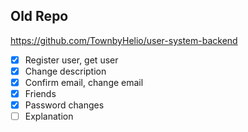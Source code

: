 ## Old Repo
https://github.com/TownbyHelio/user-system-backend

- [x] Register user, get user
- [x] Change description
- [x] Confirm email, change email
- [x] Friends
- [x] Password changes
- [ ] Explanation